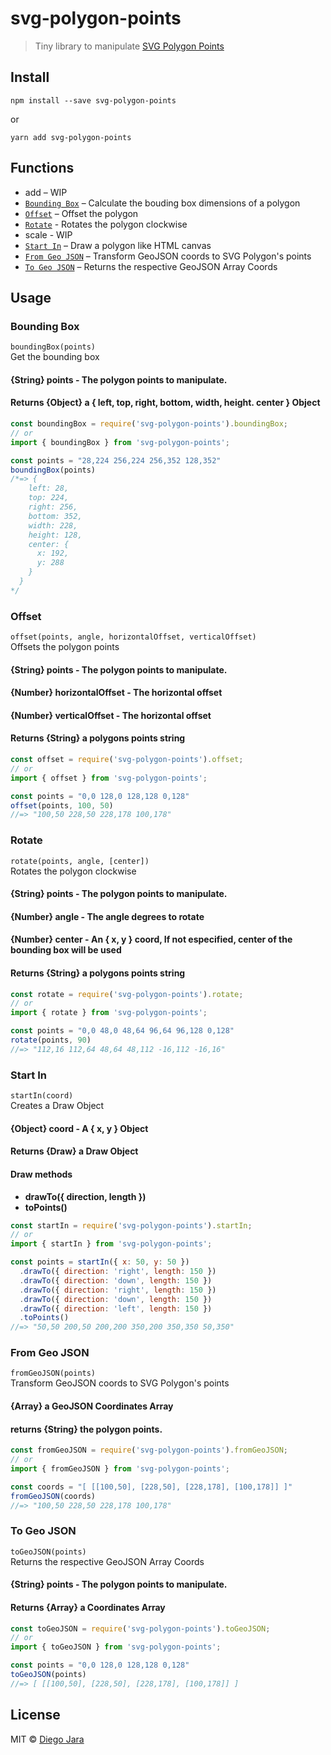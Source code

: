 # svg-polygon-points

> Tiny library to manipulate [SVG Polygon Points](https://www.w3.org/TR/SVG/shapes.html#PolygonElementPointsAttribute)

## Install ##

    npm install --save svg-polygon-points

or

    yarn add svg-polygon-points


## Functions ##

- add –  WIP
- [`Bounding Box`](#bounding-box) – Calculate the bouding box dimensions of a polygon
- [`Offset`](#offset) – Offset the polygon
- [`Rotate`](#rotate) - Rotates the polygon clockwise
- scale - WIP
- [`Start In`](#start-in) – Draw a polygon like HTML canvas
- [`From Geo JSON`](#from-geo-json) – Transform GeoJSON coords to SVG Polygon's points
- [`To Geo JSON`](#to-geo-json) – Returns the respective GeoJSON Array Coords


## Usage ##


### Bounding Box ###

`boundingBox(points)`  
Get the bounding box

#### {String} points - The polygon points to manipulate.

#### Returns {Object} a { left, top, right, bottom, width, height. center } Object

```js
const boundingBox = require('svg-polygon-points').boundingBox;
// or
import { boundingBox } from 'svg-polygon-points';

const points = "28,224 256,224 256,352 128,352"
boundingBox(points)
/*=> {
    left: 28,
    top: 224,
    right: 256,
    bottom: 352,
    width: 228,
    height: 128,
    center: {
      x: 192,
      y: 288
    }
  }
*/
```

### Offset ###

`offset(points, angle, horizontalOffset, verticalOffset)`  
Offsets the polygon points 

#### {String} points - The polygon points to manipulate.
#### {Number} horizontalOffset - The horizontal offset
#### {Number} verticalOffset - The horizontal offset

#### Returns {String} a polygons points string

```js
const offset = require('svg-polygon-points').offset;
// or
import { offset } from 'svg-polygon-points';

const points = "0,0 128,0 128,128 0,128"
offset(points, 100, 50)
//=> "100,50 228,50 228,178 100,178"
```

### Rotate ###

`rotate(points, angle, [center])`  
Rotates the polygon clockwise  

#### {String} points - The polygon points to manipulate.
#### {Number} angle - The angle degrees to rotate
#### {Number} center - An { x, y } coord, If not especified, center of the bounding box will be used

#### Returns {String} a polygons points string

```js
const rotate = require('svg-polygon-points').rotate;
// or
import { rotate } from 'svg-polygon-points';

const points = "0,0 48,0 48,64 96,64 96,128 0,128"
rotate(points, 90)
//=> "112,16 112,64 48,64 48,112 -16,112 -16,16"
```

### Start In ###

`startIn(coord)`  
Creates a Draw Object  

#### {Object} coord - A { x, y } Object

#### Returns {Draw} a Draw Object

#### Draw methods

- **drawTo({ direction, length })**
- **toPoints()**

```js
const startIn = require('svg-polygon-points').startIn;
// or
import { startIn } from 'svg-polygon-points';

const points = startIn({ x: 50, y: 50 })
  .drawTo({ direction: 'right', length: 150 })
  .drawTo({ direction: 'down', length: 150 })
  .drawTo({ direction: 'right', length: 150 })
  .drawTo({ direction: 'down', length: 150 })
  .drawTo({ direction: 'left', length: 150 })
  .toPoints()
//=> "50,50 200,50 200,200 350,200 350,350 50,350"
```

### From Geo JSON ###

`fromGeoJSON(points)`  
Transform GeoJSON coords to SVG Polygon's points

#### {Array} a GeoJSON Coordinates Array
#### returns {String} the polygon points.


```js
const fromGeoJSON = require('svg-polygon-points').fromGeoJSON;
// or
import { fromGeoJSON } from 'svg-polygon-points';

const coords = "[ [[100,50], [228,50], [228,178], [100,178]] ]"
fromGeoJSON(coords)
//=> "100,50 228,50 228,178 100,178"
```

### To Geo JSON ###

`toGeoJSON(points)`  
Returns the respective GeoJSON Array Coords  

#### {String} points - The polygon points to manipulate.

#### Returns {Array} a Coordinates Array

```js
const toGeoJSON = require('svg-polygon-points').toGeoJSON;
// or
import { toGeoJSON } from 'svg-polygon-points';

const points = "0,0 128,0 128,128 0,128"
toGeoJSON(points)
//=> [ [[100,50], [228,50], [228,178], [100,178]] ]
```

## License ##

MIT © [Diego Jara](saintplay96@gmail.com)
